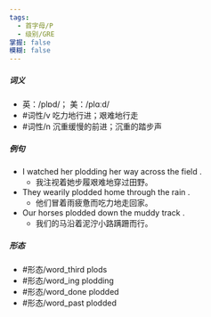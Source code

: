 ```yaml
---
tags:
  - 首字母/P
  - 级别/GRE
掌握: false
模糊: false
---
```

##### 词义
- 英：/plɒd/； 美：/plɑːd/
- #词性/v  吃力地行进；艰难地行走
- #词性/n  沉重缓慢的前进；沉重的踏步声
##### 例句
- I watched her plodding her way across the field .
	- 我注视着她步履艰难地穿过田野。
- They wearily plodded home through the rain .
	- 他们冒着雨疲惫而吃力地走回家。
- Our horses plodded down the muddy track .
	- 我们的马沿着泥泞小路蹒跚而行。
##### 形态
- #形态/word_third plods
- #形态/word_ing plodding
- #形态/word_done plodded
- #形态/word_past plodded
